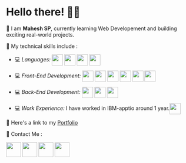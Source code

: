 # Hello there! 👋🏻


📌 I am **Mahesh SP**, currently learning Web Developement and building exciting real-world projects.

📌 My technical skills include :


 - 💻 *Languages:*  <img align="center" height="30" src="https://img.icons8.com/color/144/000000/javascript.png"/> <img align="center" height="30" src="https://img.icons8.com/ultraviolet/480/000000/react.png"/> <img align="center" height="30" src="https://img.icons8.com/color/48/000000/typescript.png"/> <img align="center" height="30" src="https://user-images.githubusercontent.com/69760792/121766706-a67ec180-cb71-11eb-923d-69fc323bafa4.png"/>

 - 💻 *Front-End Development:* <img align="center" height="30" src="https://img.icons8.com/color/144/000000/html-5.png"/> <img align="center" height="30" src="https://img.icons8.com/color/144/000000/css3.png"/> <img align="center" height="30" src="https://img.icons8.com/color/144/000000/javascript.png"/> <img align="center" height="30" src="https://img.icons8.com/ultraviolet/480/000000/react.png"/> <img align="center" height="30" src="https://img.icons8.com/color/48/000000/typescript.png"/> <img align="center" height="30" src="https://img.icons8.com/color/48/000000/redux.png"/> 

 - 💻 *Back-End Development:*  <img align="center" height="30" src="https://user-images.githubusercontent.com/69760792/121766706-a67ec180-cb71-11eb-923d-69fc323bafa4.png"/> <img align="center" height="30" src="https://img.icons8.com/color/48/000000/mongodb.png"/> <img align="center" height="30" src="https://img.icons8.com/color/48/000000/java-web-token.png"/>

 
 - 💻 *Work Experience:* I have worked in IBM-apptio around 1 year.<img align="center" height="30" src="https://img.icons8.com/emoji/48/000000/rocket-emji.png"/> 

📌 Here's a link to my [Portfolio](https://portfolio-mahesh2.vercel.app/)


📌 Contact Me :

[<img align="center" height="40" src="https://img.icons8.com/color/48/000000/hot-article.png"/>](https://hashnode.com/@maheshspB)
[<img align="center" height="40" src="https://img.icons8.com/color/144/000000/linkedin.png"/>](https://www.linkedin.com/in/maheshsp1108/)
[<img align="center" height="40" src="https://img.icons8.com/fluent/144/000000/twitter.png"/>](https://twitter.com/maheshspB1108)
[<img align="center" height="40" src="https://img.icons8.com/fluent/144/000000/instagram-new.png"/>](https://www.instagram.com/maheshspb1108/)

